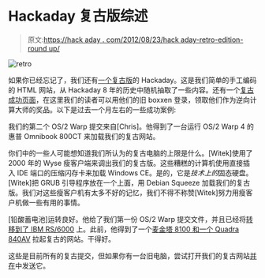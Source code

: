 # Hackaday 复古版综述

> 原文:[https://hack aday . com/2012/08/23/hack aday-retro-edition-round up/](https://hackaday.com/2012/08/23/hackaday-retro-edition-roundup/)

![](../Images/ac2979af053279e0e36ddb66a0650be9.png "retro")

如果你已经忘记了，我们还有[一个复古版](http://retro.hackaday.com/)的 Hackaday。这是我们简单的手工编码的 HTML 网站，从 Hackaday 8 年的历史中随机抽取了一些内容。还有一个[复古成功页面](http://retro.hackaday.com/Success/index.html)，在这里我们的读者可以用他们的旧 boxxen 登录，领取他们作为逆向计算大师的奖品。以下是过去一个月左右的一些成功案例:

我们的第二个 OS/2 Warp 提交来自[Chris]。他得到了一台运行 OS/2 Warp 4 的惠普 Omnibook 800CT 来加载我们的复古网站。

你们中的一些人可能想知道我们所认为的复古电脑的上限是什么。[Witek]使用了 2000 年的 Wyse 瘦客户端来调出我们的复古版。这些糟糕的计算机使用直接插入 IDE 端口的压缩闪存卡来加载 Windows CE。是的，它是*技术上的*固态硬盘。[Witek]把 GRUB 引导程序放在一个上面，用 Debian Squeeze 加载我们的复古版。我们对这些瘦客户机有太多不好的记忆，我们不得不称赞[Witek]努力用瘦客户机做一些有用的事情。

[铅酸蓄电池]运转良好。他给了我们第一份 OS/2 Warp 提交文件，并且已经将[转移到了 IBM RS/6000](http://www.flickr.com/photos/leadacid44/7735635710/in/photostream/) 上。此前，他得到了一个[麦金塔 8100 和一个 Quadra 840AV](http://www.flickr.com/photos/leadacid44/sets/72157630207212512/) 拉起复古的网站。干得好。

这些是目前所有的复古提交，但如果你有一台旧电脑，尝试打开我们的复古网站[并在](http://hackaday.com/contact-hack-a-day/)中发送它。